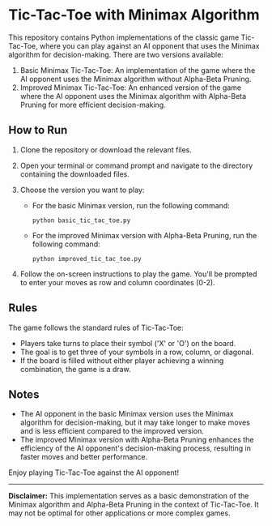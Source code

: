 # Tic-Tac-Toe with Minimax Algorithm

This repository contains Python implementations of the classic game Tic-Tac-Toe, where you can play against an AI opponent that uses the Minimax algorithm for decision-making. There are two versions available:

1. Basic Minimax Tic-Tac-Toe: An implementation of the game where the AI opponent uses the Minimax algorithm without Alpha-Beta Pruning.
2. Improved Minimax Tic-Tac-Toe: An enhanced version of the game where the AI opponent uses the Minimax algorithm with Alpha-Beta Pruning for more efficient decision-making.

## How to Run

1. Clone the repository or download the relevant files.

2. Open your terminal or command prompt and navigate to the directory containing the downloaded files.

3. Choose the version you want to play:

   - For the basic Minimax version, run the following command:

     ```
     python basic_tic_tac_toe.py
     ```

   - For the improved Minimax version with Alpha-Beta Pruning, run the following command:
     ```
     python improved_tic_tac_toe.py
     ```

4. Follow the on-screen instructions to play the game. You'll be prompted to enter your moves as row and column coordinates (0-2).

## Rules

The game follows the standard rules of Tic-Tac-Toe:

- Players take turns to place their symbol ('X' or 'O') on the board.
- The goal is to get three of your symbols in a row, column, or diagonal.
- If the board is filled without either player achieving a winning combination, the game is a draw.

## Notes

- The AI opponent in the basic Minimax version uses the Minimax algorithm for decision-making, but it may take longer to make moves and is less efficient compared to the improved version.
- The improved Minimax version with Alpha-Beta Pruning enhances the efficiency of the AI opponent's decision-making process, resulting in faster moves and better performance.

Enjoy playing Tic-Tac-Toe against the AI opponent!

---

**Disclaimer:** This implementation serves as a basic demonstration of the Minimax algorithm and Alpha-Beta Pruning in the context of Tic-Tac-Toe. It may not be optimal for other applications or more complex games.
